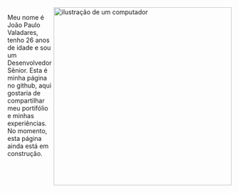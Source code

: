 <img src="https://raw.githubusercontent.com/MicaelliMedeiros/micaellimedeiros/master/image/computer-illustration.png" alt="ilustração de um computador" min-width="400px" max-width="400px" width="400px" align="right">

<p align="left"> 
  Meu nome é João Paulo Valadares, tenho 26 anos de idade e sou um Desenvolvedor Sênior.
  Esta é minha página no github, aqui gostaria de compartilhar meu portifólio e minhas experiências.
  No momento, esta página ainda está em construção.
</p
</p>
